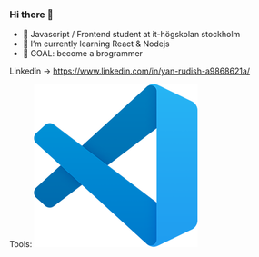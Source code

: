 ### Hi there 👋
- 🔭 Javascript / Frontend student at it-högskolan stockholm
- 🌱 I’m currently learning React & Nodejs
- 🥅 GOAL: become a brogrammer 

Linkedin -> https://www.linkedin.com/in/yan-rudish-a9868621a/

Tools:
![image](https://raw.githubusercontent.com/github/explore/80688e429a7d4ef2fca1e82350fe8e3517d3494d/topics/visual-studio-code/visual-studio-code.png)






